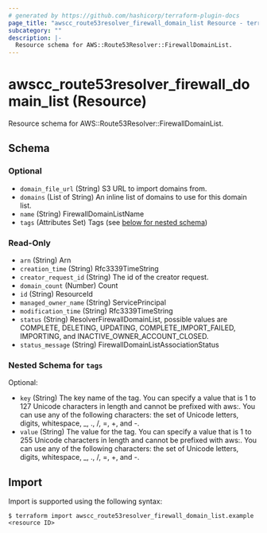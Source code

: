 ```yaml
---
# generated by https://github.com/hashicorp/terraform-plugin-docs
page_title: "awscc_route53resolver_firewall_domain_list Resource - terraform-provider-awscc"
subcategory: ""
description: |-
  Resource schema for AWS::Route53Resolver::FirewallDomainList.
---
```


# awscc_route53resolver_firewall_domain_list (Resource)

Resource schema for AWS::Route53Resolver::FirewallDomainList.



<!-- schema generated by tfplugindocs -->
## Schema

### Optional

- `domain_file_url` (String) S3 URL to import domains from.
- `domains` (List of String) An inline list of domains to use for this domain list.
- `name` (String) FirewallDomainListName
- `tags` (Attributes Set) Tags (see [below for nested schema](#nestedatt--tags))

### Read-Only

- `arn` (String) Arn
- `creation_time` (String) Rfc3339TimeString
- `creator_request_id` (String) The id of the creator request.
- `domain_count` (Number) Count
- `id` (String) ResourceId
- `managed_owner_name` (String) ServicePrincipal
- `modification_time` (String) Rfc3339TimeString
- `status` (String) ResolverFirewallDomainList, possible values are COMPLETE, DELETING, UPDATING, COMPLETE_IMPORT_FAILED, IMPORTING, and INACTIVE_OWNER_ACCOUNT_CLOSED.
- `status_message` (String) FirewallDomainListAssociationStatus

<a id="nestedatt--tags"></a>
### Nested Schema for `tags`

Optional:

- `key` (String) The key name of the tag. You can specify a value that is 1 to 127 Unicode characters in length and cannot be prefixed with aws:. You can use any of the following characters: the set of Unicode letters, digits, whitespace, _, ., /, =, +, and -.
- `value` (String) The value for the tag. You can specify a value that is 1 to 255 Unicode characters in length and cannot be prefixed with aws:. You can use any of the following characters: the set of Unicode letters, digits, whitespace, _, ., /, =, +, and -.

## Import

Import is supported using the following syntax:

```shell
$ terraform import awscc_route53resolver_firewall_domain_list.example <resource ID>
```
